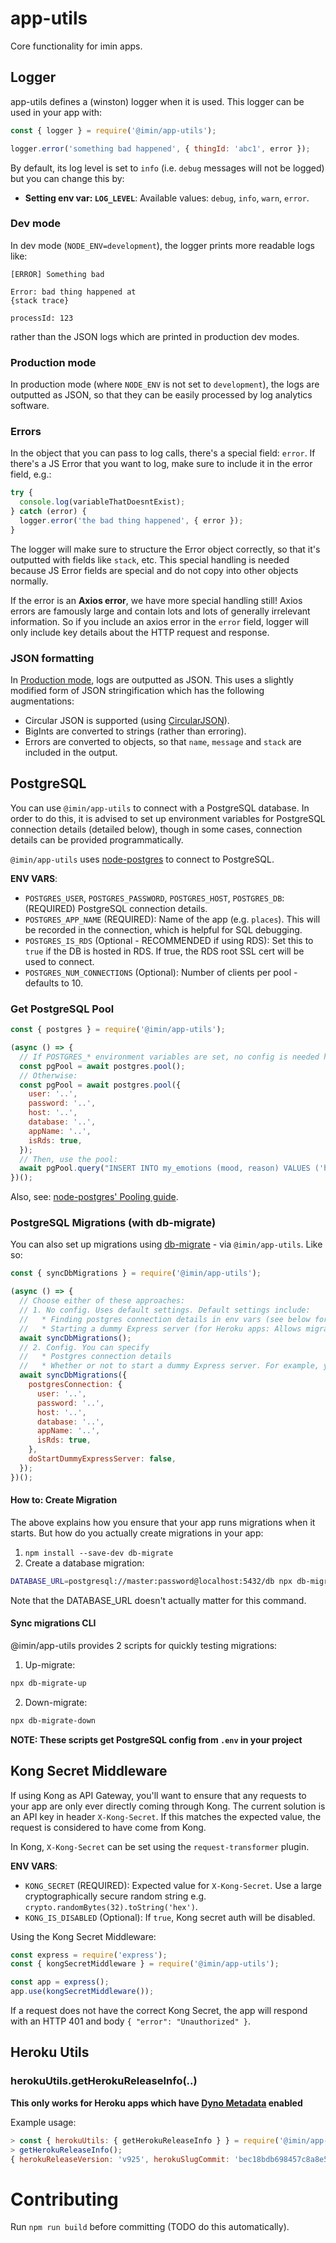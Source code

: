 # app-utils

Core functionality for imin apps.

## Logger

app-utils defines a (winston) logger when it is used. This logger can be used in your app with:

```js
const { logger } = require('@imin/app-utils');

logger.error('something bad happened', { thingId: 'abc1', error });
```

By default, its log level is set to `info` (i.e. `debug` messages will not be logged) but you can change this by:

* **Setting env var: `LOG_LEVEL`**: Available values: `debug`, `info`, `warn`, `error`.

### Dev mode

In dev mode (`NODE_ENV=development`), the logger prints more readable logs like:

```
[ERROR] Something bad

Error: bad thing happened at
{stack trace}

processId: 123
```

rather than the JSON logs which are printed in production dev modes.

### Production mode

In production mode (where `NODE_ENV` is not set to `development`), the logs are outputted as JSON, so that they can be easily processed by log analytics software.

### Errors

In the object that you can pass to log calls, there's a special field: `error`. If there's a JS Error that you want to log, make sure to include it in the error field, e.g.:

```js
try {
  console.log(variableThatDoesntExist);
} catch (error) {
  logger.error('the bad thing happened', { error });
}
```

The logger will make sure to structure the Error object correctly, so that it's outputted with fields like `stack`, etc. This special handling is needed because JS Error fields are special and do not copy into other objects normally.

If the error is an **Axios error**, we have more special handling still! Axios errors are famously large and contain lots and lots of generally irrelevant information. So if you include an axios error in the `error` field, logger will only include key details about the HTTP request and response.

### JSON formatting

In [Production mode](#production-mode), logs are outputted as JSON. This uses a slightly modified form of JSON stringification which has the following augmentations:

* Circular JSON is supported (using [CircularJSON](https://github.com/WebReflection/circular-json)).
* BigInts are converted to strings (rather than erroring).
* Errors are converted to objects, so that `name`, `message` and `stack` are included in the output.

## PostgreSQL

You can use `@imin/app-utils` to connect with a PostgreSQL database. In order to do this, it is advised to set up environment variables for PostgreSQL connection details (detailed below), though in some cases, connection details can be provided programmatically.

`@imin/app-utils` uses [node-postgres](https://node-postgres.com/) to connect to PostgreSQL.

**ENV VARS**:

* `POSTGRES_USER`, `POSTGRES_PASSWORD`, `POSTGRES_HOST`, `POSTGRES_DB`: (REQUIRED) PostgreSQL connection details.
* `POSTGRES_APP_NAME` (REQUIRED): Name of the app (e.g. `places`). This will be recorded in the connection, which is helpful for SQL debugging.
* `POSTGRES_IS_RDS` (Optional - RECOMMENDED if using RDS): Set this to `true` if the DB is hosted in RDS. If true, the RDS root SSL cert will be used to connect.
* `POSTGRES_NUM_CONNECTIONS` (Optional): Number of clients per pool - defaults to 10.

### Get PostgreSQL Pool

```js
const { postgres } = require('@imin/app-utils');

(async () => {
  // If POSTGRES_* environment variables are set, no config is needed here:
  const pgPool = await postgres.pool();
  // Otherwise:
  const pgPool = await postgres.pool({
    user: '..',
    password: '..',
    host: '..',
    database: '..',
    appName: '..',
    isRds: true,
  });
  // Then, use the pool:
  await pgPool.query("INSERT INTO my_emotions (mood, reason) VALUES ('happy', 'using @imin/app-utils')")
})();
```

Also, see: [node-postgres' Pooling guide](https://node-postgres.com/features/pooling).

### PostgreSQL Migrations (with db-migrate)

You can also set up migrations using [db-migrate](https://db-migrate.readthedocs.io/en/latest/) - via `@imin/app-utils`. Like so:

```js
const { syncDbMigrations } = require('@imin/app-utils');

(async () => {
  // Choose either of these approaches:
  // 1. No config. Uses default settings. Default settings include:
  //   * Finding postgres connection details in env vars (see below for the list)
  //   * Starting a dummy Express server (for Heroku apps: Allows migration to take longer than the Heroku app 30s boot timeout by launching a dummy express server which just returns 404 for all requests. The dummy express server is shut down once the migrations have been synced)
  await syncDbMigrations();
  // 2. Config. You can specify
  //   * Postgres connection details
  //   * Whether or not to start a dummy Express server. For example, you might set this to false if this app is not intended to run on Heroku
  await syncDbMigrations({
    postgresConnection: {
      user: '..',
      password: '..',
      host: '..',
      database: '..',
      appName: '..',
      isRds: true,
    },
    doStartDummyExpressServer: false,
  });
})();
```

#### How to: Create Migration

The above explains how you ensure that your app runs migrations when it starts. But how do you actually create migrations in your app:

1. `npm install --save-dev db-migrate`
2. Create a database migration:

  ```sh
  DATABASE_URL=postgresql://master:password@localhost:5432/db npx db-migrate create {{ migration-name }} --sql-file
  ```

  Note that the DATABASE_URL doesn't actually matter for this command.

#### Sync migrations CLI

@imin/app-utils provides 2 scripts for quickly testing migrations:

1. Up-migrate:

  ```sh
  npx db-migrate-up
  ```

2. Down-migrate:

  ```sh
  npx db-migrate-down
  ```

**NOTE: These scripts get PostgreSQL config from `.env` in your project**

## Kong Secret Middleware

If using Kong as API Gateway, you'll want to ensure that any requests to your app are only ever directly coming through Kong. The current solution is an API key in header `X-Kong-Secret`. If this matches the expected value, the request is considered to have come from Kong.

In Kong, `X-Kong-Secret` can be set using the `request-transformer` plugin.

**ENV VARS**:

* `KONG_SECRET` (REQUIRED): Expected value for `X-Kong-Secret`. Use a large cryptographically secure random string e.g. `crypto.randomBytes(32).toString('hex')`.
* `KONG_IS_DISABLED` (Optional): If `true`, Kong secret auth will be disabled.

Using the Kong Secret Middleware:

```js
const express = require('express');
const { kongSecretMiddleware } = require('@imin/app-utils');

const app = express();
app.use(kongSecretMiddleware());
```

If a request does not have the correct Kong Secret, the app will respond with an HTTP 401 and body `{ "error": "Unauthorized" }`.

## Heroku Utils

### herokuUtils.getHerokuReleaseInfo(..)

**This only works for Heroku apps which have [Dyno Metadata](https://devcenter.heroku.com/articles/dyno-metadata) enabled**

Example usage:

```js
> const { herokuUtils: { getHerokuReleaseInfo } } = require('@imin/app-utils');
> getHerokuReleaseInfo();
{ herokuReleaseVersion: 'v925', herokuSlugCommit: 'bec18bdb698457c8a8e5dbf2828bdeeac4918166' }
```

# Contributing

Run `npm run build` before committing (TODO do this automatically).
